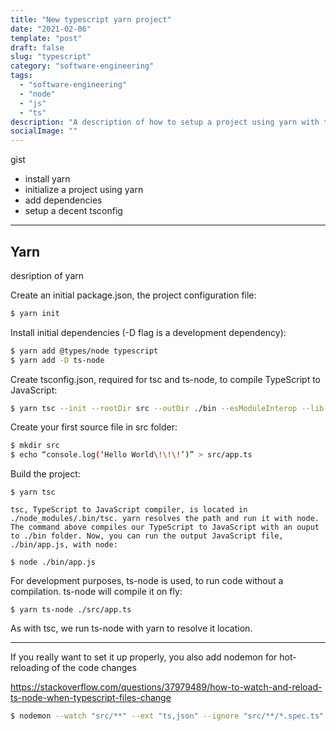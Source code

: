 ```yaml
---
title: "New typescript yarn project"
date: "2021-02-06"
template: "post"
draft: false
slug: "typescript"
category: "software-engineering"
tags:
  - "software-engineering"
  - "node"
  - "js"
  - "ts"
description: "A description of how to setup a project using yarn with typescript support from the beginning"
socialImage: ""
---
```


gist

- install yarn
- initialize a project using yarn
- add dependencies
- setup a decent tsconfig

---

## Yarn

desription of yarn

Create an initial package.json, the project configuration file:

```bash
$ yarn init
```

Install initial dependencies (-D flag is a development dependency):

```bash
$ yarn add @types/node typescript
$ yarn add -D ts-node
```

Create tsconfig.json, required for tsc and ts-node, to compile TypeScript to JavaScript:

```bash
$ yarn tsc --init --rootDir src --outDir ./bin --esModuleInterop --lib ES2019 --module commonjs --noImplicitAny true
```

Create your first source file in src folder:

```bash
$ mkdir src
$ echo “console.log(‘Hello World\!\!\!’)” > src/app.ts
```

Build the project:

```
$ yarn tsc

tsc, TypeScript to JavaScript compiler, is located in ./node_modules/.bin/tsc. yarn resolves the path and run it with node. The command above compiles our TypeScript to JavaScript with an ouput to ./bin folder. Now, you can run the output JavaScript file, ./bin/app.js, with node:
```

```
$ node ./bin/app.js
```

For development purposes, ts-node is used, to run code without a compilation. ts-node will compile it on fly:

```
$ yarn ts-node ./src/app.ts
```

As with tsc, we run ts-node with yarn to resolve it location.

---

If you really want to set it up properly, you also add nodemon for hot-reloading of the code changes

https://stackoverflow.com/questions/37979489/how-to-watch-and-reload-ts-node-when-typescript-files-change

```bash
$ nodemon --watch "src/**" --ext "ts,json" --ignore "src/**/*.spec.ts" --exec "ts-node src/index.ts"
```
